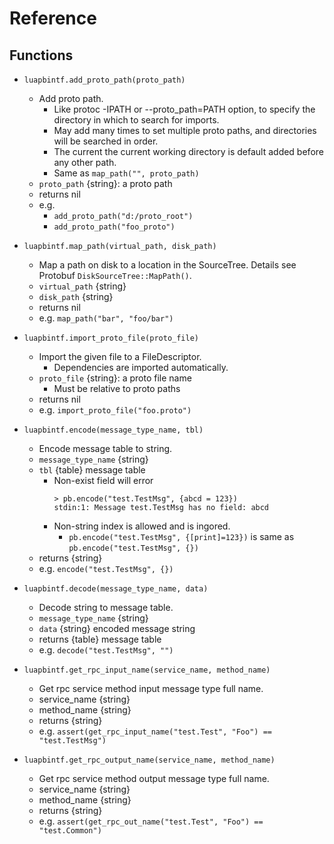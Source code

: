 # Reference

## Functions

* `luapbintf.add_proto_path(proto_path)`
	+ Add proto path.
		- Like protoc -IPATH or --proto_path=PATH option,
		  to specify the directory in which to search for imports.
		- May add many times to set multiple proto paths,
		  and directories will be searched in order.
		- The current the current working directory is default added
		  before any other path.
		- Same as `map_path("", proto_path)`
	+ `proto_path` {string}: a proto path
	+ returns nil
	+ e.g.
		- `add_proto_path("d:/proto_root")`
		- `add_proto_path("foo_proto")`

* `luapbintf.map_path(virtual_path, disk_path)`
	+ Map a path on disk to a location in the SourceTree.
	  Details see Protobuf `DiskSourceTree::MapPath()`.
	+ `virtual_path` {string}
	+ `disk_path` {string}
	+ returns nil
	+ e.g. `map_path("bar", "foo/bar")`

* `luapbintf.import_proto_file(proto_file)`
	+ Import the given file to a FileDescriptor.
		- Dependencies are imported automatically.
	+ `proto_file` {string}: a proto file name
		- Must be relative to proto paths
	+ returns nil
	+ e.g. `import_proto_file("foo.proto")`

* `luapbintf.encode(message_type_name, tbl)`
	+ Encode message table to string.
	+ `message_type_name` {string} 
	+ `tbl` {table} message table
		- Non-exist field will error
			```
			> pb.encode("test.TestMsg", {abcd = 123})
			stdin:1: Message test.TestMsg has no field: abcd
			```
		- Non-string index is allowed and is ingored.
			* `pb.encode("test.TestMsg", {[print]=123})` is same as
			  `pb.encode("test.TestMsg", {})`
	+ returns {string}
	+ e.g. `encode("test.TestMsg", {})`

* `luapbintf.decode(message_type_name, data)`
	+ Decode string to message table.
	+ `message_type_name` {string}
	+ `data` {string} encoded message string
	+ returns {table} message table
	+ e.g. `decode("test.TestMsg", "")`

* `luapbintf.get_rpc_input_name(service_name, method_name)`
	+ Get rpc service method input message type full name.
	+ service_name {string}
	+ method_name {string}
	+ returns {string}
	+ e.g. `assert(get_rpc_input_name("test.Test", "Foo") == "test.TestMsg")`
* `luapbintf.get_rpc_output_name(service_name, method_name)`
	+ Get rpc service method output message type full name.
	+ service_name {string}
	+ method_name {string}
	+ returns {string}
	+ e.g. `assert(get_rpc_out_name("test.Test", "Foo") == "test.Common")`
